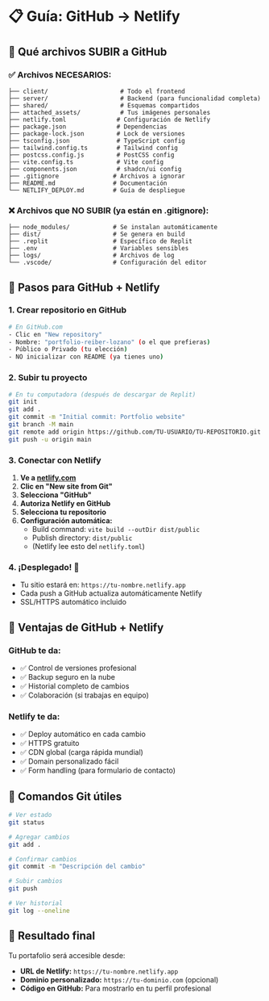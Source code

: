 # 📋 Guía: GitHub → Netlify

## 📁 Qué archivos SUBIR a GitHub

### ✅ Archivos NECESARIOS:
```
├── client/                    # Todo el frontend
├── server/                    # Backend (para funcionalidad completa)
├── shared/                    # Esquemas compartidos
├── attached_assets/           # Tus imágenes personales
├── netlify.toml              # Configuración de Netlify
├── package.json              # Dependencias
├── package-lock.json         # Lock de versiones
├── tsconfig.json             # TypeScript config
├── tailwind.config.ts        # Tailwind config
├── postcss.config.js         # PostCSS config
├── vite.config.ts            # Vite config
├── components.json           # shadcn/ui config
├── .gitignore               # Archivos a ignorar
├── README.md                # Documentación
└── NETLIFY_DEPLOY.md        # Guía de despliegue
```

### ❌ Archivos que NO SUBIR (ya están en .gitignore):
```
├── node_modules/            # Se instalan automáticamente
├── dist/                    # Se genera en build
├── .replit                  # Específico de Replit
├── .env                     # Variables sensibles
├── logs/                    # Archivos de log
└── .vscode/                 # Configuración del editor
```

## 🚀 Pasos para GitHub + Netlify

### 1. Crear repositorio en GitHub
```bash
# En GitHub.com
- Clic en "New repository"
- Nombre: "portfolio-reiber-lozano" (o el que prefieras)
- Público o Privado (tu elección)
- NO inicializar con README (ya tienes uno)
```

### 2. Subir tu proyecto
```bash
# En tu computadora (después de descargar de Replit)
git init
git add .
git commit -m "Initial commit: Portfolio website"
git branch -M main
git remote add origin https://github.com/TU-USUARIO/TU-REPOSITORIO.git
git push -u origin main
```

### 3. Conectar con Netlify
1. **Ve a [netlify.com](https://netlify.com)**
2. **Clic en "New site from Git"**
3. **Selecciona "GitHub"**
4. **Autoriza Netlify en GitHub**
5. **Selecciona tu repositorio**
6. **Configuración automática:**
   - Build command: `vite build --outDir dist/public`
   - Publish directory: `dist/public`
   - (Netlify lee esto del `netlify.toml`)

### 4. ¡Desplegado! 🎉
- Tu sitio estará en: `https://tu-nombre.netlify.app`
- Cada push a GitHub actualiza automáticamente Netlify
- SSL/HTTPS automático incluido

## 🔧 Ventajas de GitHub + Netlify

### GitHub te da:
- ✅ Control de versiones profesional
- ✅ Backup seguro en la nube
- ✅ Historial completo de cambios
- ✅ Colaboración (si trabajas en equipo)

### Netlify te da:
- ✅ Deploy automático en cada cambio
- ✅ HTTPS gratuito
- ✅ CDN global (carga rápida mundial)
- ✅ Domain personalizado fácil
- ✅ Form handling (para formulario de contacto)

## 📝 Comandos Git útiles

```bash
# Ver estado
git status

# Agregar cambios
git add .

# Confirmar cambios
git commit -m "Descripción del cambio"

# Subir cambios
git push

# Ver historial
git log --oneline
```

## 🎯 Resultado final
Tu portafolio será accesible desde:
- **URL de Netlify:** `https://tu-nombre.netlify.app`
- **Dominio personalizado:** `https://tu-dominio.com` (opcional)
- **Código en GitHub:** Para mostrarlo en tu perfil profesional